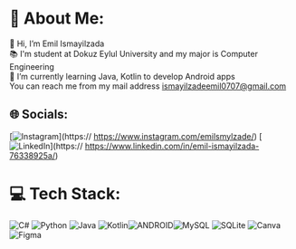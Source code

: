 # 🚀 About Me:
👋 Hi, I’m Emil Ismayilzada<br>📚 I'm student at Dokuz Eylul University and my major is Computer Engineering<br> 👾 I’m currently learning Java, Kotlin to develop Android apps <br> You can reach me from my mail address ismayilzadeemil0707@gmail.com


## 🌐 Socials:
[![Instagram](https://img.shields.io/badge/Instagram-%23E4405F.svg?logo=Instagram&logoColor=white)](https:// https://www.instagram.com/emilsmylzade/) [![LinkedIn](https://img.shields.io/badge/LinkedIn-%230077B5.svg?logo=linkedin&logoColor=white)](https:// https://www.linkedin.com/in/emil-ismayilzada-76338925a/) 

# 💻 Tech Stack:
![C#](https://img.shields.io/badge/c%23-%23239120.svg?style=for-the-badge&logo=c-sharp&logoColor=white) ![Python](https://img.shields.io/badge/python-3670A0?style=for-the-badge&logo=python&logoColor=ffdd54) ![Java](https://img.shields.io/badge/java-%23ED8B00.svg?style=for-the-badge&logo=java&logoColor=white) ![Kotlin](https://img.shields.io/badge/kotlin-%230095D5.svg?style=for-the-badge&logo=kotlin&logoColor=white)![ANDROID](https://img.shields.io/badge/android-%2320232a.svg?style=for-the-badge&logo=android&logoColor=%a4c639)![MySQL](https://img.shields.io/badge/mysql-%2300f.svg?style=for-the-badge&logo=mysql&logoColor=white) ![SQLite](https://img.shields.io/badge/sqlite-%2307405e.svg?style=for-the-badge&logo=sqlite&logoColor=white) ![Canva](https://img.shields.io/badge/Canva-%2300C4CC.svg?style=for-the-badge&logo=Canva&logoColor=white)![Figma](https://img.shields.io/badge/figma-%23F24E1E.svg?style=for-the-badge&logo=figma&logoColor=white) 
